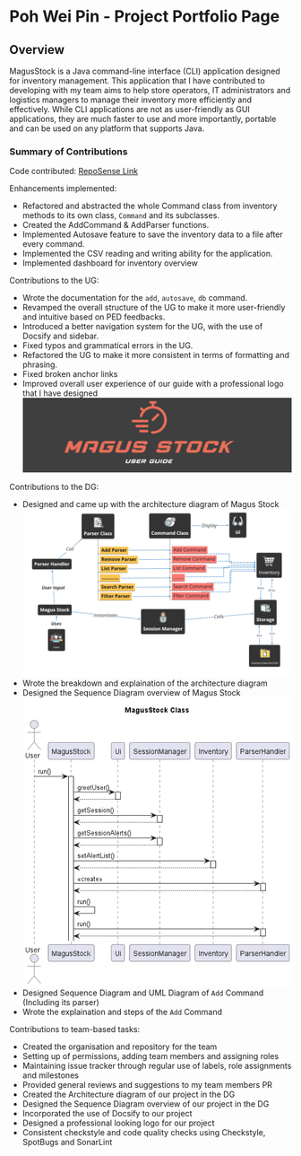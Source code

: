 # Poh Wei Pin - Project Portfolio Page

## Overview
MagusStock is a Java command-line interface (CLI) application designed for inventory management.
This application that I have contributed to developing with my team aims to help store operators,
IT administrators and logistics managers to manage their inventory more efficiently and effectively.
While CLI applications are not as user-friendly as GUI applications, they are much faster to use 
and more importantly, portable and can be used on any platform that supports Java.


### Summary of Contributions
Code contributed: [RepoSense Link](https://nus-cs2113-ay2223s2.github.io/tp-dashboard/?search=firwer&sort=groupTitle&sortWithin=title&timeframe=commit&mergegroup=&groupSelect=groupByRepos&breakdown=true&checkedFileTypes=docs~functional-code~test-code~other&since=2023-02-17&tabOpen=true&tabType=authorship&tabAuthor=firwer&tabRepo=AY2223S2-CS2113-W12-3%2Ftp%5Bmaster%5D&authorshipIsMergeGroup=false&authorshipFileTypes=other~functional-code~test-code~docs&authorshipIsBinaryFileTypeChecked=false&authorshipIsIgnoredFilesChecked=false)

Enhancements implemented:
* Refactored and abstracted the whole Command class from inventory methods to its
own class, `Command` and its subclasses.
* Created the AddCommand & AddParser functions.
* Implemented Autosave feature to save the inventory data to a file after every command.
* Implemented the CSV reading and writing ability for the application.
* Implemented dashboard for inventory overview

Contributions to the UG:
* Wrote the documentation for the `add`, `autosave`, `db` command.
* Revamped the overall structure of the UG to make it more user-friendly and intuitive based on PED feedbacks.
* Introduced a better navigation system for the UG, with the use of Docsify and sidebar.
* Fixed typos and grammatical errors in the UG.
* Refactored the UG to make it more consistent in terms of formatting and phrasing.
* Fixed broken anchor links
* Improved overall user experience of our guide with a professional logo that I have designed
![img.png](img.png)

Contributions to the DG:
* Designed and came up with the architecture diagram of Magus Stock ![img_1.png](img_1.png)
* Wrote the breakdown and explaination of the architecture diagram
* Designed the Sequence Diagram overview of Magus Stock ![img_2.png](img_2.png)
* Designed Sequence Diagram and UML Diagram of `Add` Command (Including its parser)
* Wrote the explaination and steps of the `Add` Command

Contributions to team-based tasks:
* Created the organisation and repository for the team
* Setting up of permissions, adding team members and assigning roles
* Maintaining issue tracker through regular use of labels, role assignments and milestones
* Provided general reviews and suggestions to my team members PR
* Created the Architecture diagram of our project in the DG
* Designed the Sequence Diagram overview of our project in the DG
* Incorporated the use of Docsify to our project
* Designed a professional looking logo for our project
* Consistent checkstyle and code quality checks using Checkstyle, SpotBugs and SonarLint